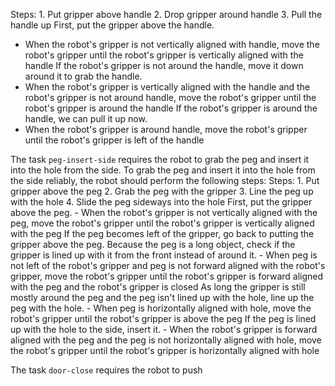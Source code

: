 
Steps:  1. Put gripper above handle  2. Drop gripper around handle  3. Pull the handle up
First, put the gripper above the handle.
- When the robot's gripper is not vertically aligned with handle, move the robot's gripper until the robot's gripper is vertically aligned with the handle
If the robot's gripper is not around the handle, move it down around it to grab the handle.
- When the robot's gripper is vertically aligned with the handle and the robot's gripper is not around handle, move the robot's gripper until the robot's gripper is around the handle
If the robot's gripper is around the handle, we can pull it up now.
- When the robot's gripper is around handle, move the robot's gripper until the robot's gripper is left of the handle

The task `peg-insert-side` requires the robot to grab the peg and insert it into the hole from the side.
To grab the peg and insert it into the hole from the side reliably, the robot should perform the following steps:
    Steps:  1. Put gripper above the peg  2. Grab the peg with the gripper  3. Line the peg up with the hole  4. Slide the peg sideways into the hole
    First, put the gripper above the peg.
    - When the robot's gripper is not vertically aligned with the peg, move the robot's gripper until the robot's gripper is vertically aligned with the peg
    If the peg becomes left of the gripper, go back to putting the gripper above the peg. Because the peg is a long object, check if the gripper is lined up with it from the front instead of around it.
    - When peg is not left of the robot's gripper and peg is not forward aligned with the robot's gripper, move the robot's gripper until the robot's gripper is forward aligned with the peg and the robot's gripper is closed
    As long the gripper is still mostly around the peg and the peg isn't lined up with the hole, line up the peg with the hole.
    - When peg is horizontally aligned with hole, move the robot's gripper until the robot's gripper is above the peg
    If the peg is lined up with the hole to the side, insert it.
    - When the robot's gripper is forward aligned with the peg and the peg is not horizontally aligned with hole, move the robot's gripper until the robot's gripper is horizontally aligned with hole

The task `door-close` requires the robot to push